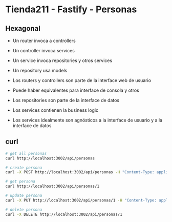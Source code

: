 # Tienda211 - Fastify - Personas

## Hexagonal

- Un router invoca a controllers
- Un controller invoca services
- Un service invoca repositories y otros services
- Un repository usa models

- Los routers y controllers son parte de la interface web de usuario
- Puede haber equivalentes para interface de consola y otros
- Los repositories son parte de la interface de datos
- Los services contienen la business logic
- Los services idealmente son agnósticos a la interface de usuario y a la interface de datos

## curl

```sh
# get all personas
curl http://localhost:3002/api/personas

# create persona
curl -X POST http://localhost:3002/api/personas -H "Content-Type: application/json" -d '{"nombre": "Ana"}'

# get persona
curl http://localhost:3002/api/personas/1

# update persona
curl -X PUT http://localhost:3002/api/personas/1 -H "Content-Type: application/json" -d '{"nombre": "Betty"}'

# delete persona
curl -X DELETE http://localhost:3002/api/personas/1

```